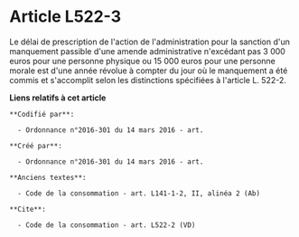 # Article L522-3

Le délai de prescription de l'action de l'administration pour la sanction d'un manquement passible d'une amende
administrative n'excédant pas 3 000 euros pour une personne physique ou 15 000 euros pour une personne morale est d'une année
révolue à compter du jour où le manquement a été commis et s'accomplit selon les distinctions spécifiées à l'article L.
522-2.

**Liens relatifs à cet article**

	**Codifié par**:

	  - Ordonnance n°2016-301 du 14 mars 2016 - art.

	**Créé par**:

	  - Ordonnance n°2016-301 du 14 mars 2016 - art.

	**Anciens textes**:

	  - Code de la consommation - art. L141-1-2, II, alinéa 2 (Ab)

	**Cite**:

	  - Code de la consommation - art. L522-2 (VD)
